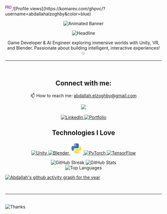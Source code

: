 <a href='https://github.com/pricing'>
  <img src='https://raw.githubusercontent.com/acervenky/animated-github-badges/master/assets/pro.gif' width='20' height='20'>
</a>
![Profile views](https://komarev.com/ghpvc/?username=abdallahalzoghby&color=blue)

<div align="center">

<p align="center">
  <img src="https://media1.giphy.com/media/qgQUggAC3Pfv687qPC/giphy.gif" alt="Animated Banner" width=300>
</p>

<img src="https://readme-typing-svg.herokuapp.com?color=%236FDA44&size=32&center=true&vCenter=true&width=600&height=50&lines=Hi+there+I'm+Abdallah+El+Zoghby+%F0%9F%91%8B;AI+Engineer+%7C+Game+Developer;Unity+%7C+Blender+%7C+VR+Enthusiast" alt="Headline" />

<p> Game Developer & AI Engineer exploring immersive worlds with Unity, VR, and Blender. Passionate about building intelligent, interactive experiences! ✨</p>

<hr>
</div>

<br>

<h2 align="center">Connect with me: </h2>

<!-- Contact Information -->
<p align="center">
  📫 How to reach me: <a href="mailto:abdallah.elzoghby@gmail.com">abdallah.elzoghby@gmail.com</a>
</p>

<p align="center">
    <img src="https://github.com/TheDudeThatCode/TheDudeThatCode/blob/master/Assets/Handshake.gif" height="32px">
</p>
<!-- Social Links -->
<p align="center">
  <a href="https://linkedin.com/in/abdallahalzoghby" target="_blank">
    <img src="https://img.shields.io/badge/-LinkedIn-blue?style=for-the-badge&logo=linkedin&logoColor=white" alt="LinkedIn">
  </a>
  <a href="#" target="_blank">
    <img src="https://img.shields.io/badge/-Portfolio-ff69b4?style=for-the-badge" alt="Portfolio">
  </a>
</p>

<!-- Technologies -->
<h2 align="center">Technologies I Love</h2>
<p align="center"> 
  <a href="https://unity.com/" target="_blank" rel="noreferrer"> 
    <img src="https://www.vectorlogo.zone/logos/unity3d/unity3d-icon.svg" alt="Unity" width="40" height="40"/> 
  </a> 
  <a href="https://www.blender.org/" target="_blank" rel="noreferrer"> 
    <img src="https://download.blender.org/branding/community/blender_community_badge_white.png" alt="Blender" width="40" height="40"/> 
  </a> 
  <a href="https://www.python.org" target="_blank" rel="noreferrer"> 
    <img src="https://raw.githubusercontent.com/devicons/devicon/master/icons/python/python-original.svg" alt="Python" width="40" height="40"/> 
  </a>
  <a href="https://pytorch.org/" target="_blank" rel="noreferrer"> 
    <img src="https://www.vectorlogo.zone/logos/pytorch/pytorch-icon.svg" alt="PyTorch" width="40" height="40"/> 
  </a>
  <a href="https://www.tensorflow.org" target="_blank" rel="noreferrer"> 
    <img src="https://www.vectorlogo.zone/logos/tensorflow/tensorflow-icon.svg" alt="TensorFlow" width="40" height="40"/> 
  </a>
</p>

<!-- GitHub Stats and Top Languages -->
<div align="center">
    <img src="https://github-readme-streak-stats.herokuapp.com/?user=abdallahalzoghby&theme=dark" alt="GitHub Streak" />
   <img src="https://github-readme-stats.vercel.app/api?username=abdallahalzoghby&show_icons=true&theme=dark" alt="GitHub Stats" />
</div>

<div align="center">
  <img src="https://github-readme-stats.vercel.app/api/top-langs/?username=abdallahalzoghby&layout=compact&theme=dark" alt="Top Languages" />
</div>

[![Abdallah's github activity graph for the year](https://github-readme-activity-graph.vercel.app/graph?username=abdallahalzoghby&custom_title=Abdallah's%20Contribution%20Graph&hide_border=true)](https://github.com/ashutosh00710/github-readme-activity-graph)

<br>
<hr>
<br>
<img align='center'  height="70" alt="Thanks" width="100%" src="https://github.com/abdallahalzoghby/abdallahalzoghby/blob/main/thanks.svg">
